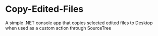 # Copy-Edited-Files
A simple .NET console app that copies selected edited files to Desktop when used as a custom action through SourceTree
